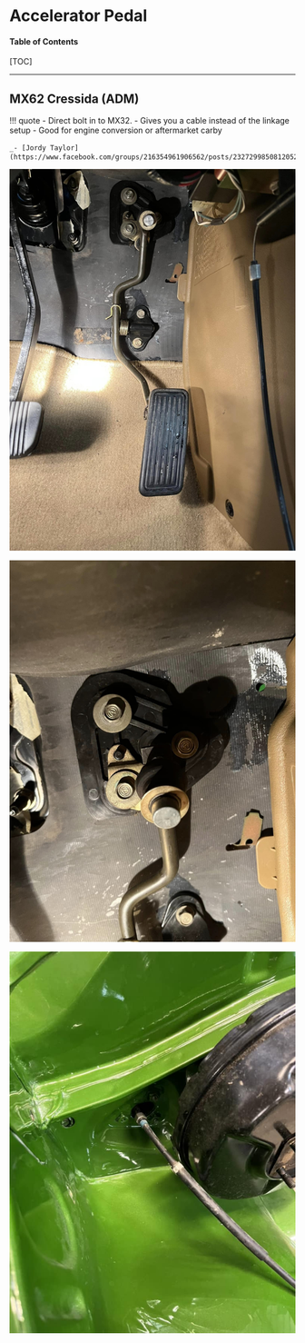 # Accelerator Pedal

#### Table of Contents

[TOC]

---

## MX62 Cressida (ADM)

!!! quote
    - Direct bolt in to MX32. 
    - Gives you a cable instead of the linkage setup
    - Good for engine conversion or aftermarket carby

    _- [Jordy Taylor](https://www.facebook.com/groups/216354961906562/posts/2327299850812052/)_

![MX62 Cressida accelerator pedal in MX32 Cressida](./img/interior-acc-pedal-mx62-1.jpg)

![MX62 Cressida accelerator pedal in MX32 Cressida](./img/interior-acc-pedal-mx62-2.jpg)

![Cable throttle in MX32 Cressida](./img/interior-acc-pedal-mx62-3.jpg)

